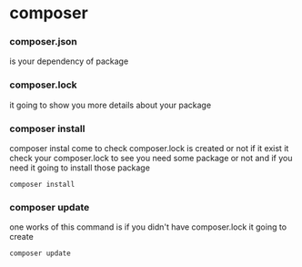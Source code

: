 # composer

### composer.json
is your dependency of package

### composer.lock
it going to show you more details about your package

### composer install
composer instal come to check composer.lock is created or not if it exist it check your composer.lock to see you need some package or not and if you need it going to install those package 
```command
composer install
```

### composer update
one works of this command is if you didn't have composer.lock it going to create
```command
composer update
```